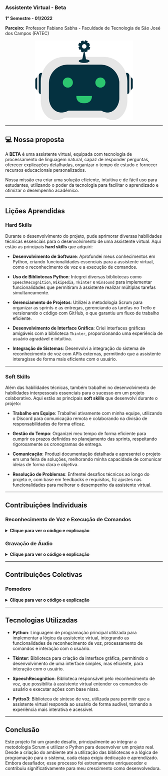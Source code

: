 ### Assistente Virtual - Beta
**1° Semestre - 01/2022**

**Parceiro:** Professor Fabiano Sabha - Faculdade de Tecnologia de São José dos Campos (FATEC)

<p align="center"><img src="beta-logo.png" height=255></img></p>

---

## 💻 Nossa proposta

A **BETA** é uma assistente virtual, equipada com tecnologia de processamento de linguagem natural, capaz de responder perguntas, oferecer explicações detalhadas, organizar o tempo de estudo e fornecer recursos educacionais personalizados. 

Nossa missão era criar uma solução eficiente, intuitiva e de fácil uso para estudantes, utilizando o poder da tecnologia para facilitar o aprendizado e otimizar o desempenho acadêmico.

---

## Lições Aprendidas

### **Hard Skills**

Durante o desenvolvimento do projeto, pude aprimorar diversas habilidades técnicas essenciais para o desenvolvimento de uma assistente virtual. Aqui estão as principais **hard skills** que adquiri:

- **Desenvolvimento de Software**: Aprofundei meus conhecimentos em Python, criando funcionalidades essenciais para a assistente virtual, como o reconhecimento de voz e a execução de comandos.
  
- **Uso de Bibliotecas Python**: Integrei diversas bibliotecas como `SpeechRecognition`, `Wikipedia`, `Tkinter` e `Winsound` para implementar funcionalidades que permitiram à assistente realizar múltiplas tarefas simultaneamente.
  
- **Gerenciamento de Projetos**: Utilizei a metodologia Scrum para organizar as sprints e as entregas, gerenciando as tarefas no Trello e versionando o código com GitHub, o que garantiu um fluxo de trabalho eficiente.
  
- **Desenvolvimento de Interface Gráfica**: Criei interfaces gráficas amigáveis com a biblioteca `Tkinter`, proporcionando uma experiência de usuário agradável e intuitiva.
  
- **Integração de Sistemas**: Desenvolvi a integração do sistema de reconhecimento de voz com APIs externas, permitindo que a assistente interagisse de forma mais eficiente com o usuário.

---

### **Soft Skills**

Além das habilidades técnicas, também trabalhei no desenvolvimento de habilidades interpessoais essenciais para o sucesso em um projeto colaborativo. Aqui estão as principais **soft skills** que desenvolvi durante o projeto:

- **Trabalho em Equipe**: Trabalhei ativamente com minha equipe, utilizando o Discord para comunicação remota e colaborando na divisão de responsabilidades de forma eficaz.

- **Gestão do Tempo**: Organizei meu tempo de forma eficiente para cumprir os prazos definidos no planejamento das sprints, respeitando rigorosamente os cronogramas de entrega.

- **Comunicação**: Produzi documentação detalhada e apresentei o projeto em uma feira de soluções, melhorando minha capacidade de comunicar ideias de forma clara e objetiva.

- **Resolução de Problemas**: Enfrentei desafios técnicos ao longo do projeto e, com base em feedbacks e requisitos, fiz ajustes nas funcionalidades para melhorar o desempenho da assistente virtual.

---

## Contribuições Individuais

### Reconhecimento de Voz e Execução de Comandos
<details>
  <summary><b>Clique para ver o código e explicação</b></summary>
  
```python
import speech_recognition as sr
import wikipedia
import pyttsx3
import time
from tkinter import messagebox
import winsound
from tkinter import *
from tkcalendar import *
import datetime as dt
import pywhatkit
import sounddevice as sd
from scipy.io.wavfile import write
import os
from reportlab.pdfgen import canvas
from reportlab.lib.pagesizes import A4

audio = sr.Recognizer()
maquina = pyttsx3.init()
maquina.say('Olá, sou a Bêta. Estou aqui para auxiliar.')
maquina.runAndWait()
while True:
    while True:
        with sr.Microphone() as ouvindo:
            print('Ouvindo...')
            voz = audio.listen(ouvindo)
            chamado = audio.recognize_google(voz, language='pt-BR')
            chamado = chamado.lower()
        if chamado == 'beta':
            def executa_comando():
                try:
                    with sr.Microphone() as source:
                        print('Ouvindo...')
                        voz = audio.listen(source)
                        comando = audio.recognize_google(voz, language='pt-BR')
                        comando = comando.lower()
                        if 'beta' in comando:
                            comando = comando.replace('beta', '')
                            maquina.say(comando)
                            maquina.runAndWait()
                except:
                    print('Microfone não está conectado')
                return comando
```
Este trecho implementa a lógica de reconhecimento de voz usando a biblioteca speech_recognition. A assistente BETA ouve comandos e, ao detectar a palavra-chave "beta", inicia a execução do comando reconhecido.
</details>

### Gravação de Áudio
<details> <summary><b>Clique para ver o código e explicação</b></summary>
  
```python
import sounddevice as sd
from scipy.io.wavfile import write
import os

freq = 44100
seconds = 5

gravacao = sd.rec(int(seconds * freq), samplerate=freq, channels=2)
print("Começando: Fale agora!!")
sd.wait()
print("Fim da gravação!")
write('output.wav', freq, gravacao)
os.startfile("output.wav")
```

Neste código, o áudio é gravado por 5 segundos e salvo como um arquivo .wav. A biblioteca sounddevice captura o áudio, e a gravação é então reproduzida automaticamente.
</details>

---

## Contribuições Coletivas
### Pomodoro
<details> <summary><b>Clique para ver o código e explicação</b></summary>

```python
 elif 'pomodoro' in comando:

            t_now = dt.datetime.now()  # data e hora atual;

            t_pom = 25 * 60  # tempo de duração do fluxo pomodoro 25m;

            t_delta = dt.timedelta(0, t_pom)  # diferença de tempo;

            t_fut = t_now + t_delta  # hora que o pomodoro termina e começa a pausa;

            delta_sec = 5 * 60  # definição de intervalo;

            t_fin = t_now + dt.timedelta(0, t_pom + delta_sec)  # hora que a pausa termina;

            pomodoro = pyttsx3.init()

            pomodoro.say("Pomodóro iniciado " "\n\nAgora é " + t_now.strftime(

                "%H:%M") + " hrs. \n\nTemporizador definido por 25 minutos")

            pomodoro.runAndWait()

            total_pomodoros = 0

            breaks = 0

            # Looping simples dividido em três seções: Hora pomodoro, intervalo e fim do código;

            while True:

                if dt.datetime.now() < t_fut:

                    print('Pomodóro')

                elif t_fut <= dt.datetime.now():

                    if total_pomodoros in range(3, 100, 5):

                        for i in range(1):
                            winsound.Beep((i + 400), 500)  # Primeiro número é referente ao volume do bip.

                        print('Hora do intervalo! Você tem 25 minutos de descanso.')

                        breaks += 1

                        audio = sr.Recognizer()

                        pomodoro = pyttsx3.init()

                        pomodoro.say('Hora do intervalo!')

                        pomodoro.runAndWait()

                        time.sleep(
                            5)  # Por conta do delay da fala subtrair do tempo de pausa um tempo,então o que era pra ser 25 min ficou 21 min

                        print("Foi")

                    if breaks == 0:

                        for i in range(2):
                            winsound.Beep((i + 400), 700)  # Primeiro número é referente ao volume do bip.

                        print('Hora do intervalo!')

                        breaks += 1

                        audio = sr.Recognizer()

                        pomodoro = pyttsx3.init()

                        pomodoro.say('Hora do intervalo! Você tem 5 minutos de descanso.')

                        pomodoro.runAndWait()

                        time.sleep(
                            5)  # Por conta do delay da fala subtrair do tempo de pausa um tempo,então o que era pra ser 5 min ficou o tempo determinado como 1260 dividido por 5, pra ficar um descanso proporcional.

                    else:

                        print('Fim')

                        breaks = 0

                        for i in range(1):
                            winsound.Beep((i + 400), 700)  # Primeiro número é referente ao volume do bip.

                            audio = sr.Recognizer()

                            pomodoro = pyttsx3.init()

                            pomodoro.say('O intervalo acabou, deseja iniciar um novo pomodóro?')

                            pomodoro.runAndWait()

                        usr_ans = messagebox.askyesno("Fim da primeira sequência do pomodóro",

                                                      "Deseja iniciar outra sequência de pomodóro?")

                        total_pomodoros += 1

                        print(total_pomodoros)

                        if usr_ans == True:

                            t_now = dt.datetime.now()

                            t_fut = t_now + dt.timedelta(0, t_pom)

                            t_fin = t_now + dt.timedelta(0, t_pom + delta_sec)


                        elif usr_ans == False:

                            msg = messagebox.showinfo("Fim do pomodóro",

                                                      "\nVocê completou " + str(total_pomodoros) + " pomodóro(s) hoje!")

                            break

                    print("sleeping")

                    time.sleep(1)

                    t_now = dt.datetime.now()

                    timenow = t_now.strftime("%H:%M")
```

Neste código, implementamos um sistema de Pomodoro, um método de gestão de tempo que alterna entre períodos de foco (25 minutos) e intervalos (5 minutos). O processo se inicia quando o usuário diz "pomodoro" para a assistente virtual. A assistente então inicia um temporizador de 25 minutos, durante o qual a tarefa de "Pomodoro" é executada. Quando o tempo de trabalho termina, a assistente avisa sobre o intervalo.

Minha contribuição neste código foi focada na lógica de tempo para o ciclo Pomodoro, garantindo que os intervalos e os tempos de trabalho fossem corretamente calculados e seguissem a metodologia proposta. Além disso, fui responsável por integrar o reconhecimento da palavra-chave "pomodoro", permitindo que a assistente identificasse e iniciasse o ciclo Pomodoro quando o usuário falasse a palavra.
</details>


---

## Tecnologias Utilizadas

- **Python**: Linguagem de programação principal utilizada para implementar a lógica da assistente virtual, integrando as funcionalidades de reconhecimento de voz, processamento de comandos e interação com o usuário.
  
- **Tkinter**: Biblioteca para criação da interface gráfica, permitindo o desenvolvimento de uma interface simples, mas eficiente, para interação com o usuário.
  
- **SpeechRecognition**: Biblioteca responsável pelo reconhecimento de voz, que possibilita à assistente virtual entender os comandos do usuário e executar ações com base nisso.
  
- **Pyttsx3**: Biblioteca de síntese de voz, utilizada para permitir que a assistente virtual responda ao usuário de forma audível, tornando a experiência mais interativa e acessível.

---

## Conclusão

Este projeto foi um grande desafio, principalmente ao integrar a metodologia Scrum e utilizar o Python para desenvolver um projeto real. Desde a criação do ambiente até a utilização das bibliotecas e a lógica de programação para o sistema, cada etapa exigiu dedicação e aprendizado. Embora desafiador, esse processo foi extremamente enriquecedor e contribuiu significativamente para meu crescimento como desenvolvedora.
